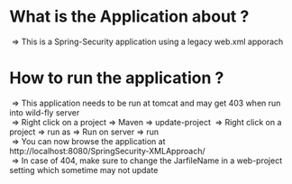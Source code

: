 # What is the Application about ? </br>
&nbsp;=> This is a Spring-Security application using a legacy web.xml apporach </br>

# How to run the application ? </br>
&nbsp;=> This application needs to be run at tomcat and may get 403 when run into wild-fly server </br>
&nbsp;=> Right click on a project => Maven => update-project
&nbsp;=> Right click on a project => run as => Run on server => run </br>
&nbsp;=> You can now browse the application at http://localhost:8080/SpringSecurity-XMLApproach/ </br>
&nbsp;=> In case of 404, make sure to change the JarfileName in a web-project setting which sometime may not update
